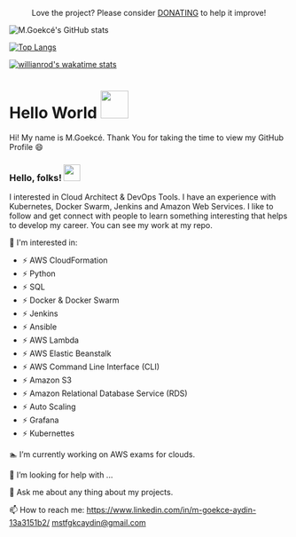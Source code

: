 

<p align="center">Love the project? Please consider <a href="https://www.paypal.me/mstfgkcaydin">DONATING</a> to help it improve!
</p>

<!--
Public commits
[![M.Goekcé's GitHub stats](https://github-readme-stats.vercel.app/api?username=Gokay2705)](https://github.com/Gokay2705/github-readme-stats)
-->

![M.Goekcé's GitHub stats](https://github-readme-stats.vercel.app/api?username=Gokay2705&count_private=true)

[![Top Langs](https://github-readme-stats.vercel.app/api/top-langs/?username=Gokay2705)](https://github.com/Gokay2705/github-readme-stats)

[![willianrod's wakatime stats](https://github-readme-stats.vercel.app/api/wakatime?username=willianrod)](https://github.com/Gokay2705/github-readme-stats)




# Hello World <img src = "https://github.com/rahulbanerjee26/rahulbanerjee26/blob/main/hFZ.gif" width = 50px>
Hi! My name is M.Goekcé. Thank You for taking the time to view my GitHub Profile :smile:




### Hello, folks! <img src="https://raw.githubusercontent.com/MartinHeinz/MartinHeinz/master/wave.gif" width="30px">

I interested in Cloud Architect & DevOps Tools. I have an experience with Kubernetes, Docker Swarm, Jenkins and Amazon Web Services. I like to follow and get connect with people to learn something interesting that helps to develop my career. You can see my work at my repo.

<!--
**Gokay2705/Gokay2705** is a ✨ _special_ ✨ repository because its `README.md` (this file) appears on your GitHub profile.

Here are some ideas to get you started:
-->
:football: I'm interested in:
- ⚡ AWS CloudFormation
- ⚡ Python
- ⚡ SQL
- ⚡ Docker & Docker Swarm
- ⚡ Jenkins
- ⚡ Ansible
- ⚡ AWS Lambda
- ⚡ AWS Elastic Beanstalk
- ⚡ AWS Command Line Interface (CLI)
- ⚡ Amazon S3
- ⚡ Amazon Relational Database Service (RDS)
- ⚡ Auto Scaling
- ⚡ Grafana
- ⚡ Kubernettes

:swimmer: I’m currently working on AWS exams for clouds.

🤔 I’m looking for help with ...

💬 Ask me about any thing about my projects.

📫 How to reach me:   https://www.linkedin.com/in/m-goekce-aydin-13a3151b2/ 
mstfgkcaydin@gmail.com


